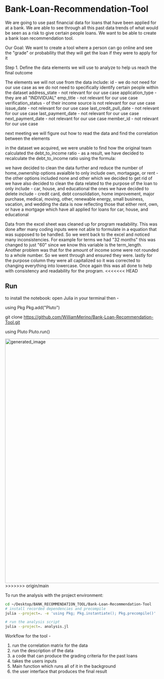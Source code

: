 # Bank-Loan-Recommendation-Tool

We are going to use past financial data for loans that have been applied for at a bank. We are able to see through all this past data trends of what would be seen as a risk to give certain people loans. We want to be able to create a bank loan recommendation tool.

Our Goal: We want to create a tool where a person can go online and see the "grade" or probability that they will get the loan if they were to apply for it

Step 1. Define the data elements we will use to analyze to help us reach the final outcome

The elements we will not use from the data include:
id - we do not need for our use case as we do not need to specifically identify certain people within the dataset
address_state - not relevant for our use case
application_type - they are all "INDIVIDUAL"
emp_title - not relevant for our use case
verification_status - of their income source is not relevant for our use case
issue_date - not relevant for our use case
last_credit_pull_date - not relevant for our use case
last_payment_date - not relevant for our use case
next_payment_date - not relevant for our use case
member_id - not relevant for our use case

next meeting we will figure out how to read the data and find the correlation between the elements

in the dataset we acquired, we were unable to find how the original team calculated the debt_to_income ratio - as a result, we have decided to recalculate the debt_to_income ratio using the formula: 

we have decided to clean the data further and reduce the number of home_ownership options avaialble to only include own, mortagage, or rent - the other options included none and other which we decided to get rid of
we have also decided to clean the data related to the purpose of the loan to only include - car, house, and educational
the ones we have decided to delete include - credit card, debt consolidation, home improvement, major purchase, medical, moving, other, renewable energy, small business, vacation, and wedding
the data is now reflecting those that either rent, own, or have a mortgage which have all applied for loans for car, house, and educational

Data from the excel sheet was cleaned up for program readability. This was done after many coding inputs were not able to formulate in a equation that was supposed to be handled. So we went back to the excel and noticed many inconsistencies. For example for terms we had "32 months" this was changed to just "60" since we know this variable is the term_length. Another problem was that for the amount of income some were not rounded to a whole number. So we went through and ensured they were. lastly for the purpose column they were all capitalized so it was corrected to changing everything into lowercase. Once again this was all done to help with consistency and readability for the program.
<<<<<<< HEAD
## Run



to install the notebook:
open Julia in your terminal then -

using Pkg
Pkg.add("Pluto")

git clone https://github.com/WilliamMerino/Bank-Loan-Recommendation-Tool.git

using Pluto
Pluto.run()

<img width="1000" height="800" alt="generated_image" src="https://github.com/user-attachments/assets/448976b6-8a80-4865-8aa3-72c2c438b6ab" />
>>>>>>> origin/main


To run the analysis with the project environment:

```bash
cd ~/Desktop/BANK_RECOMMENDATION_TOOL/Bank-Loan-Recommendation-Tool
# install recorded dependencies and precompile
julia --project=. -e 'using Pkg; Pkg.instantiate(); Pkg.precompile()'

# run the analysis script
julia --project=. analysis.jl
```
Workflow for the tool -

1. run the correlation matrix for the data
2. run the description of the data
3. a code that can produce the grading criteria for the past loans
4. takes the users inputs
5. Main function which runs all of it in the background
6. the user interface that produces the final result

